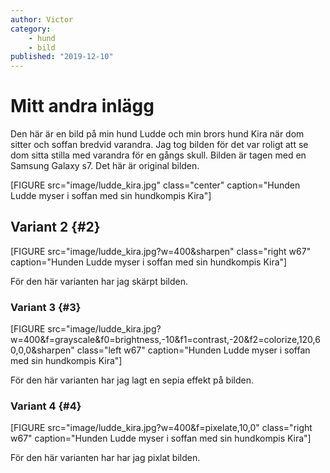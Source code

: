 ```yaml
---
author: Victor
category:
    - hund
    - bild
published: "2019-12-10"
---
```

Mitt andra inlägg
==================================

Den här är en bild på min hund Ludde och min brors hund Kira när dom sitter och soffan bredvid varandra. Jag tog bilden för det var roligt att se dom sitta stilla med varandra för en gångs skull. Bilden är tagen med en Samsung Galaxy s7. Det här är original bilden.

[FIGURE src="image/ludde_kira.jpg" class="center" caption="Hunden Ludde myser i soffan med sin hundkompis Kira"]

<!--more-->


Variant 2 {#2}
-----------------------------------

[FIGURE src="image/ludde_kira.jpg?w=400&sharpen" class="right w67" caption="Hunden Ludde myser i soffan med sin hundkompis Kira"]

För den här varianten har jag skärpt bilden.

### Variant 3 {#3}

[FIGURE src="image/ludde_kira.jpg?w=400&f=grayscale&f0=brightness,-10&f1=contrast,-20&f2=colorize,120,60,0,0&sharpen" class="left w67" caption="Hunden Ludde myser i soffan med sin hundkompis Kira"]

För den här varianten har jag lagt en sepia effekt på bilden.

### Variant 4 {#4}

[FIGURE src="image/ludde_kira.jpg?w=400&f=pixelate,10,0" class="right w67" caption="Hunden Ludde myser i soffan med sin hundkompis Kira"]

För den här varianten har har jag pixlat bilden.

